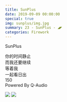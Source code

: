 ```yaml
---
title: SunPlus
date: 2019-09-09 00:00:00
special: true
img: sunplus/img.jpg
summary: 23 - SunPlus - ◢◤
categories: Firework
---
```


SunPlus

你的时间静止  
而我还要继续  
等着我  
一起看日出  
150  
Powered By Q-Audio

![](img.jpg)
![](cover.jpg)
